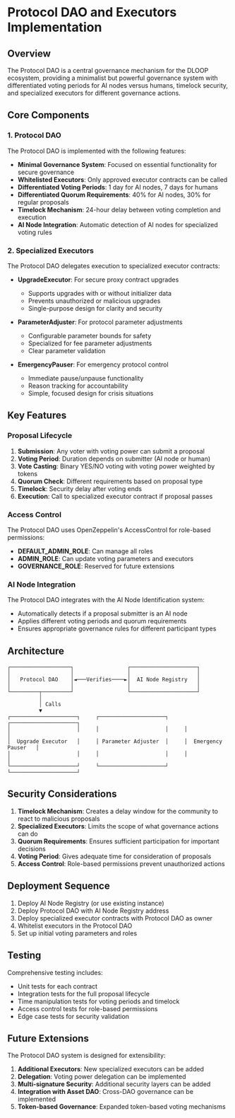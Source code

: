 # Protocol DAO and Executors Implementation

## Overview

The Protocol DAO is a central governance mechanism for the DLOOP ecosystem, providing a
minimalist but powerful governance system with differentiated voting periods for AI nodes
versus humans, timelock security, and specialized executors for different governance actions.

## Core Components

### 1. Protocol DAO

The Protocol DAO is implemented with the following features:

- **Minimal Governance System**: Focused on essential functionality for secure governance
- **Whitelisted Executors**: Only approved executor contracts can be called
- **Differentiated Voting Periods**: 1 day for AI nodes, 7 days for humans
- **Differentiated Quorum Requirements**: 40% for AI nodes, 30% for regular proposals
- **Timelock Mechanism**: 24-hour delay between voting completion and execution
- **AI Node Integration**: Automatic detection of AI nodes for specialized voting rules

### 2. Specialized Executors

The Protocol DAO delegates execution to specialized executor contracts:

- **UpgradeExecutor**: For secure proxy contract upgrades
  - Supports upgrades with or without initializer data
  - Prevents unauthorized or malicious upgrades
  - Single-purpose design for clarity and security

- **ParameterAdjuster**: For protocol parameter adjustments
  - Configurable parameter bounds for safety
  - Specialized for fee parameter adjustments
  - Clear parameter validation

- **EmergencyPauser**: For emergency protocol control
  - Immediate pause/unpause functionality
  - Reason tracking for accountability
  - Simple, focused design for crisis situations

## Key Features

### Proposal Lifecycle

1. **Submission**: Any voter with voting power can submit a proposal
2. **Voting Period**: Duration depends on submitter (AI node or human)
3. **Vote Casting**: Binary YES/NO voting with voting power weighted by tokens
4. **Quorum Check**: Different requirements based on proposal type
5. **Timelock**: Security delay after voting ends
6. **Execution**: Call to specialized executor contract if proposal passes

### Access Control

The Protocol DAO uses OpenZeppelin's AccessControl for role-based permissions:

- **DEFAULT_ADMIN_ROLE**: Can manage all roles
- **ADMIN_ROLE**: Can update voting parameters and executors
- **GOVERNANCE_ROLE**: Reserved for future extensions

### AI Node Integration

The Protocol DAO integrates with the AI Node Identification system:

- Automatically detects if a proposal submitter is an AI node
- Applies different voting periods and quorum requirements
- Ensures appropriate governance rules for different participant types

## Architecture

```
┌───────────────────┐                 ┌─────────────────────┐
│                   │                 │                     │
│   Protocol DAO    │◄───Verifies────►│  AI Node Registry   │
│                   │                 │                     │
└─────────┬─────────┘                 └─────────────────────┘
          │
          │ Calls
          ▼
┌─────────────────────┐     ┌─────────────────────┐     ┌─────────────────────┐
│                     │     │                     │     │                     │
│  Upgrade Executor   │     │ Parameter Adjuster  │     │  Emergency Pauser   │
│                     │     │                     │     │                     │
└─────────────────────┘     └─────────────────────┘     └─────────────────────┘
```

## Security Considerations

1. **Timelock Mechanism**: Creates a delay window for the community to react to malicious proposals
2. **Specialized Executors**: Limits the scope of what governance actions can do
3. **Quorum Requirements**: Ensures sufficient participation for important decisions
4. **Voting Period**: Gives adequate time for consideration of proposals
5. **Access Control**: Role-based permissions prevent unauthorized actions

## Deployment Sequence

1. Deploy AI Node Registry (or use existing instance)
2. Deploy Protocol DAO with AI Node Registry address
3. Deploy specialized executor contracts with Protocol DAO as owner
4. Whitelist executors in the Protocol DAO
5. Set up initial voting parameters and roles

## Testing

Comprehensive testing includes:

- Unit tests for each contract
- Integration tests for the full proposal lifecycle
- Time manipulation tests for voting periods and timelock
- Access control tests for role-based permissions
- Edge case tests for security validation

## Future Extensions

The Protocol DAO system is designed for extensibility:

1. **Additional Executors**: New specialized executors can be added
2. **Delegation**: Voting power delegation can be implemented
3. **Multi-signature Security**: Additional security layers can be added
4. **Integration with Asset DAO**: Cross-DAO governance can be implemented
5. **Token-based Governance**: Expanded token-based voting mechanisms